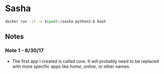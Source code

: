 # Sasha

```bash
docker run -it -v $(pwd):/sasha python3.6 bash
```

## Notes

### Note 1 - 8/30/17

- The first app I created is called _core_. It will probably need to be replaced with more specific apps like _home_, _online_, or other names.
